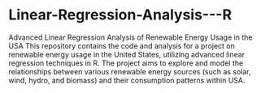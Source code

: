 # Linear-Regression-Analysis---R
Advanced Linear Regression Analysis of Renewable Energy Usage in the USA
This repository contains the code and analysis for a project on renewable energy usage in the United States, utilizing advanced linear regression techniques in R. The project aims to explore and model the relationships between various renewable energy sources (such as solar, wind, hydro, and biomass) and their consumption patterns within USA.

